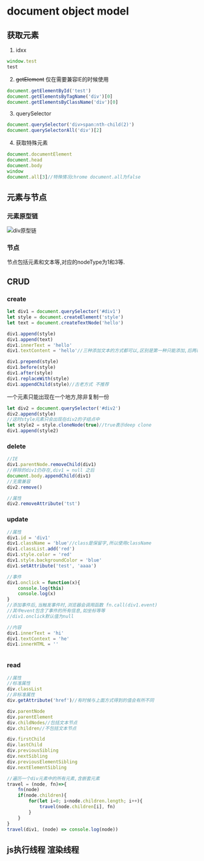 # document object model
## 获取元素
1. idxx
```javascript
window.test 
test
```
2. ~~getElement~~
仅在需要兼容IE的时候使用
```javascript
document.getElementById('test')
document.getElementsByTagName('div')[0]
document.getElementsByClassName('div')[0]
```
3. querySelector
```javascript
document.querySelector('div>span:nth-child(2)')
document.querySelectorAll('div')[2]
```
4. 获取特殊元素
```javascript
document.documentElement
document.head
document.body
window
document.all[3]//特殊情况chrome document.all为false
```

## 元素与节点

### 元素原型链
![div原型链](https://static.xiedaimala.com/xdml/file/3ac7c224-c23d-491f-84b5-4fabfbeab9b8/2019-10-17-20-36-26.png)

### 节点
节点包括元素和文本等,对应的nodeType为1和3等.

## CRUD
### create
```javascript
let div1 = document.querySelector('#div1') 
let style = document.createElement('style')
let text = document.createTextNode('hello')

div1.append(style)
div1.append(text)
div1.innerText = 'hello'
div1.textContent = 'hello'//三种添加文本的方式都可以,区别是第一种只能添加,后两种直接修改全部文本

div1.prepend(style)
div1.before(style)
div1.after(style)
div1.replaceWith(style)
div1.appendChild(style)//古老方式 不推荐

```

一个元素只能出现在一个地方,除非复制一份
```javascript
let div2 = document.querySelector('#div2')
div2.append(style)
//这时style元素只会出现在div2的子结点中
let style2 = style.cloneNode(true)//true表示deep clone
div1.append(style2)
```

### delete
```javascript
//IE
div1.parentNode.removeChild(div1)
//移除的div1仍存在,div1 = null 之后
document.body.appendChild(div1)
//无需兼容
div2.remove()

//属性
div2.removeAttribute('tst')
```
### update
```javascript
//属性
div1.id = 'div1'
div1.className = 'blue'//class是保留字,所以使用className
div1.classList.add('red')
div1.style.color = 'red'
div1.style.backgroundColor = 'blue'
div1.setAttribute('test', 'aaaa') 

//事件
div1.onclick = function(x){
    console.log(this)
    console.log(x)
}
//添加事件后,当触发事件时,浏览器会调用函数 fn.call(div1.event)
//其中event包含了事件的所有信息,如坐标等等
//div1.onclick默认值为null

//内容
div1.innerText = 'hi'
div1.textContext = 'he'
div1.innerHTML = ''



```
### read
```javascript
//属性
//标准属性
div.classList
//非标准属性
div.getAttribute('href')//有时候与上面方式得到的值会有所不同

div.parentNode
div.parentElement
div.childNodes//包括文本节点
div.children//不包括文本节点

div.firstChild
div.lastChild
div.previousSibling
div.nextSibling
div.previousElementSibling
div.nextElementSibling

//遍历一个div元素中的所有元素,含嵌套元素
travel = (node, fn)=>{
    fn(node)
    if(node.children){
        for(let i=0; i<node.children.length; i++){
            travel(node.children[i], fn)
        }
    }
}
travel(div1, (node) => console.log(node))
```

## js执行线程 渲染线程
